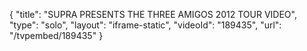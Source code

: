 {
    "title": "SUPRA PRESENTS THE THREE AMIGOS 2012 TOUR VIDEO",
    "type": "solo",
    "layout": "iframe-static",
    "videoId": "189435",
    "url": "\/tvpembed\/189435"
}